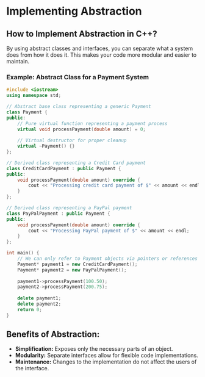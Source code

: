 # Implementing Abstraction

## How to Implement Abstraction in C++?

By using abstract classes and interfaces, you can separate what a system does from how it does it. This makes your code more modular and easier to maintain.

### Example: Abstract Class for a Payment System

```cpp
#include <iostream>
using namespace std;

// Abstract base class representing a generic Payment
class Payment {
public:
    // Pure virtual function representing a payment process
    virtual void processPayment(double amount) = 0;
    
    // Virtual destructor for proper cleanup
    virtual ~Payment() {}
};

// Derived class representing a Credit Card payment
class CreditCardPayment : public Payment {
public:
    void processPayment(double amount) override {
        cout << "Processing credit card payment of $" << amount << endl;
    }
};

// Derived class representing a PayPal payment
class PayPalPayment : public Payment {
public:
    void processPayment(double amount) override {
        cout << "Processing PayPal payment of $" << amount << endl;
    }
};

int main() {
    // We can only refer to Payment objects via pointers or references
    Payment* payment1 = new CreditCardPayment();
    Payment* payment2 = new PayPalPayment();
    
    payment1->processPayment(100.50);
    payment2->processPayment(200.75);
    
    delete payment1;
    delete payment2;
    return 0;
}
```

## Benefits of Abstraction:
- **Simplification:** Exposes only the necessary parts of an object.
- **Modularity:** Separate interfaces allow for flexible code implementations.
- **Maintenance:** Changes to the implementation do not affect the users of the interface.
```
